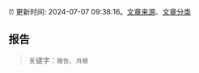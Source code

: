 :alarm_clock: 更新时间: 2024-07-07 09:38:16。[文章来源](/README.md)、[文章分类](/TAGS.md)

## 报告


> 关键字：`报告`、`月报`



